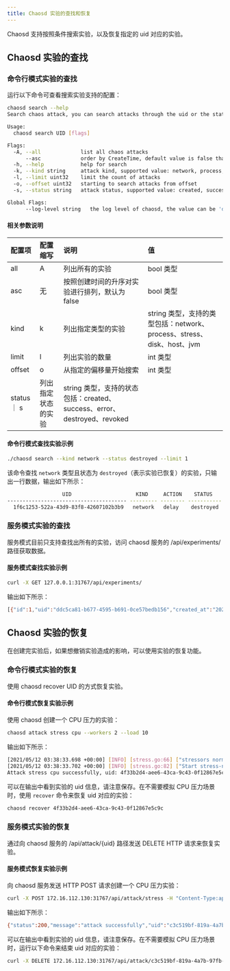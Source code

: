 ```yaml
---
title: Chaosd 实验的查找和恢复
---
```


Chaosd 支持按照条件搜索实验，以及恢复指定的 uid 对应的实验。

## Chaosd 实验的查找

### 命令行模式实验的查找

运行以下命令可查看搜索实验支持的配置：

```bash
chaosd search --help
Search chaos attack, you can search attacks through the uid or the state of the attack

Usage:
  chaosd search UID [flags]

Flags:
  -A, --all             list all chaos attacks
      --asc             order by CreateTime, default value is false that means order by CreateTime desc
  -h, --help            help for search
  -k, --kind string     attack kind, supported value: network, process, stress, disk, host, jvm
  -l, --limit uint32    limit the count of attacks
  -o, --offset uint32   starting to search attacks from offset
  -s, --status string   attack status, supported value: created, success, error, destroyed, revoked

Global Flags:
      --log-level string   the log level of chaosd, the value can be 'debug', 'info', 'warn' and 'error'
```

#### 相关参数说明

| 配置项    | 配置缩写 | 说明                                                                | 值                                                      |
| :-------- | :------- | :------------------------------------------------------------------ | :------------------------------------------------------ |
| all | A      | 列出所有的实验                   | bool 类型         |
| asc | 无     | 按照创建时间的升序对实验进行排列，默认为 false | bool 类型 |
| kind | k     | 列出指定类型的实验 | string 类型，支持的类型包括：network、process、stress、 disk、host、jvm  |
| limit | l |  列出实验的数量 | int 类型 |
| offset | o | 从指定的偏移量开始搜索 | int 类型 |
| status ｜ s | 列出指定状态的实验 | string 类型，支持的状态包括：created、success、error、destroyed、revoked |

#### 命令行模式查找实验示例

```bash
./chaosd search --kind network --status destroyed --limit 1
```

该命令查找 `network` 类型且状态为 `destroyed`（表示实验已恢复）的实验，只输出一行数据，输出如下所示：

```bash
                  UID                     KIND     ACTION    STATUS            CREATE TIME                                                                                                                  CONFIGURATION                                                                                                           
--------------------------------------- --------- -------- ----------- --------------------------- ---------------------------------------------------------------------------------------------------------------------------------------------------------------------------------------------------------------------------------
  1f6c1253-522a-43d9-83f8-42607102b3b9   network   delay    destroyed   2021-11-02T15:14:07+08:00   {"schedule":"","duration":"","action":"delay","kind":"network","uid":"1f6c1253-522a-43d9-83f8-42607102b3b9","latency":"2s","jitter":"0ms","correlation":"0","device":"eth0","ip-address":"220.181.38.251","ip-protocol":"all"} 
```

### 服务模式实验的查找

服务模式目前只支持查找出所有的实验，访问 chaosd 服务的 /api/experiments/ 路径获取数据。

#### 服务模式查找实验示例

```bash
curl -X GET 127.0.0.1:31767/api/experiments/
```

输出如下所示：

```bash
[{"id":1,"uid":"ddc5ca81-b677-4595-b691-0ce57bedb156","created_at":"2021-10-18T16:01:18.563542491+08:00","updated_at":"2021-10-18T16:07:27.87111393+08:00","status":"success","kind":"stress","action":"mem","recover_command":"{\"schedule\":\"\",\"duration\":\"\",\"action\":\"mem\",\"kind\":\"stress\",\"uid\":\"ddc5ca81-b677-4595-b691-0ce57bedb156\",\"Load\":0,\"Workers\":0,\"Size\":\"100MB\",\"Options\":null,\"StressngPid\":0}","launch_mode":"svr"}]
```

## Chaosd 实验的恢复

在创建完实验后，如果想撤销实验造成的影响，可以使用实验的恢复功能。

### 命令行模式实验的恢复

使用 chaosd recover UID 的方式恢复实验。

#### 命令行模式恢复实验示例

使用 chaosd 创建一个 CPU 压力的实验：

```bash
chaosd attack stress cpu --workers 2 --load 10
```

输出如下所示：

```bash
[2021/05/12 03:38:33.698 +00:00] [INFO] [stress.go:66] ["stressors normalize"] [arguments=" --cpu 2 --cpu-load 10"]
[2021/05/12 03:38:33.702 +00:00] [INFO] [stress.go:82] ["Start stress-ng process successfully"] [command="/usr/bin/stress-ng --cpu 2 --cpu-load 10"] [Pid=27483]
Attack stress cpu successfully, uid: 4f33b2d4-aee6-43ca-9c43-0f12867e5c9c
```

可以在输出中看到实验的 uid 信息，请注意保存。在不需要模拟 CPU 压力场景时，使用 `recover` 命令来恢复 uid 对应的实验：

```bash
chaosd recover 4f33b2d4-aee6-43ca-9c43-0f12867e5c9c
```

### 服务模式实验的恢复

通过向 chaosd 服务的 /api/attack/{uid} 路径发送 DELETE HTTP 请求来恢复实验。

#### 服务模式恢复实验示例

向 chaosd 服务发送 HTTP POST 请求创建一个 CPU 压力实验：

```bash
curl -X POST 172.16.112.130:31767/api/attack/stress -H "Content-Type:application/json" -d '{"load":10, "action":"cpu","workers":1}'
```

输出如下所示：

```bash
{"status":200,"message":"attack successfully","uid":"c3c519bf-819a-4a7b-97fb-e3d0814481fa"}
```

可以在输出中看到实验的 uid 信息，请注意保存。在不需要模拟 CPU 压力场景时，运行以下命令来结束 uid 对应的实验：

```bash
curl -X DELETE 172.16.112.130:31767/api/attack/c3c519bf-819a-4a7b-97fb-e3d0814481fa 
```
